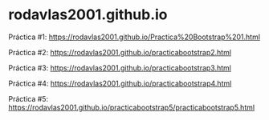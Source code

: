 # rodavlas2001.github.io
Práctica #1: https://rodavlas2001.github.io/Practica%20Bootstrap%201.html

Práctica #2: https://rodavlas2001.github.io/practicabootstrap2.html

Práctica #3: https://rodavlas2001.github.io/practicabootstrap3.html

Práctica #4: https://rodavlas2001.github.io/practicabootstrap4.html

Práctica #5: https://rodavlas2001.github.io/practicabootstrap5/practicabootstrap5.html
